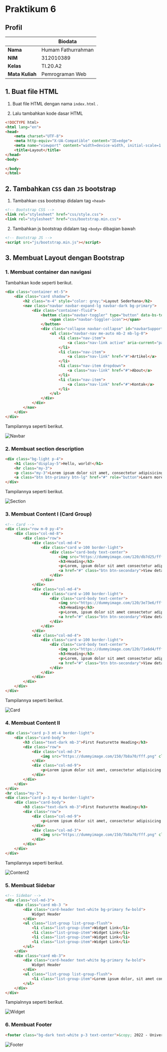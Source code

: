 # Praktikum 6

## Profil
| | Biodata |
| -------- | --- |
| **Nama** | Humam Fathurrahman |
| **NIM** | 312010389 |
| **Kelas** | TI.20.A2 |
| **Mata Kuliah** | Pemrograman Web |

## 1. Buat file HTML

1. Buat file HTML dengan nama `index.html` .

2. Lalu tambahkan kode dasar HTML

```html
<!DOCTYPE html>
<html lang="en">
<head>
    <meta charset="UTF-8">
    <meta http-equiv="X-UA-Compatible" content="IE=edge">
    <meta name="viewport" content="width=device-width, initial-scale=1.0">
    <title>Layout</title>
</head>
<body>
    
</body>
</html>
```

## 2. Tambahkan `CSS` dan `JS` bootstrap 

1. Tambahkan css bootstrap didalam tag `<head>`

```html
<!-- Bootstrap CSS -->
<link rel="stylesheet" href="css/style.css">
<link rel="stylesheet" href="css/bootstrap.min.css">
```

2. Tambahkan js bootstrap didalam tag `<body>` dibagian bawah

```html
<!-- Bootstrap JS -->
<script src="js/bootstrap.min.js"></script>
```

## 3. Membuat Layout dengan Bootstrap

### 1. Membuat container dan navigasi

Tambahkan kode seperti berikut.

```html
<div class="container mt-5">
    <div class="card shadow">
        <h2 class="m-4" style="color: grey;">Layout Sederhana</h2>
        <nav class="navbar navbar-expand-lg navbar-dark bg-primary">
            <div class="container-fluid">
                <button class="navbar-toggler" type="button" data-bs-toggle="collapse" data-bs-target="#navbarSupportedContent" aria-controls="navbarSupportedContent" aria-expanded="false" aria-label="Toggle navigation">
                    <span class="navbar-toggler-icon"></span>
                </button>
                <div class="collapse navbar-collapse" id="navbarSupportedContent">
                    <ul class="navbar-nav me-auto mb-2 mb-lg-0">
                        <li class="nav-item">
                            <a class="nav-link active" aria-current="page" href="#">Home</a>
                        </li>
                        <li class="nav-item">
                            <a class="nav-link" href="#">Artikel</a>
                        </li>
                        <li class="nav-item dropdown">
                            <a class="nav-link" href="#">About</a>
                        </li>
                        <li class="nav-item">
                            <a class="nav-link" href="#">Kontak</a>
                        </li>
                    </ul>
                </div>
            </div>
        </nav>
    </div>
</div>
```

Tampilannya seperti berikut.

![Navbar](img/nav.png)

### 2. Membuat section description

```html
<div class="bg-light p-4">
    <h1 class="display-5">Hello, world!</h1>
    <hr class="my-3">
    <p class="my-3">Lorem ipsum dolor sit amet, consectetur adipisicing elit. Deserunt incidunt ducimus inventore est aspernatur maxime soluta illo, perferendis dolorum rem dolorem eos nostrum illum consequatur. Error qui illum inventore temporibus!.</p>
    <a class="btn btn-primary btn-lg" href="#" role="button">Learn more</a>
</div>
```

Tampilannya seperti berikut.

![Section](img/section.png)

### 3. Membuat Content I (Card Group)

```html
<!-- Card -->
<div class="row m-0 py-4">
    <div class="col-md-8">
        <div class="row">
            <div class="col-md-4">
                <div class="card w-100 border-light">
                    <div class="card-body text-center">
                        <img src="https://dummyimage.com/120/db7d25/fff.png" alt="" class="rounded-circle mb-3">
                        <h3>Heading</h3> 
                        <p>Lorem, ipsum dolor sit amet consectetur adipisicing elit. Provident, dignissimos?</p>
                        <a href="#" class="btn btn-secondary">View detail</a>
                    </div>
                </div>
            </div>
            <div class="col-md-4">
                <div class="card w-100 border-light">
                    <div class="card-body text-center">
                        <img src="https://dummyimage.com/120/3e73e6/fff.png" alt="" class="rounded-circle mb-3">
                        <h3>Heading</h3> 
                        <p>Lorem, ipsum dolor sit amet consectetur adipisicing elit. Provident, dignissimos?</p>
                        <a href="#" class="btn btn-secondary">View detail</a>
                    </div>
                </div>
            </div>
            <div class="col-md-4">
                <div class="card w-100 border-light">
                    <div class="card-body text-center">
                        <img src="https://dummyimage.com/120/71e6d4/fff.png" alt="" class="rounded-circle mb-3">
                        <h3>Heading</h3> 
                        <p>Lorem, ipsum dolor sit amet consectetur adipisicing elit. Provident, dignissimos?</p>
                        <a href="#" class="btn btn-secondary">View detail</a>
                    </div>
                </div>
            </div>
        </div>
    </div>
</div>
```

Tampilannya seperti berikut. 

![Card](img/card.png)

### 4. Membuat Content II

```html
<div class="card p-3 mt-4 border-light">
    <div class="card-body">
        <h3 class="text-dark mb-3">First Featurette Heading</h3>
        <div class="row">
            <div class="col-md-3">
                <img src="https://dummyimage.com/150/7b8a70/fff.png" class="rounded" alt="">
            </div>
            <div class="col-md-9">
                <p>Lorem ipsum dolor sit amet, consectetur adipisicing elit. Ipsum, accusamus.</p>
            </div>
        </div>
    </div>
</div>
<hr class="my-3">
<div class="card p-3 my-4 border-light">
    <div class="card-body">
        <h3 class="text-dark mb-3">First Featurette Heading</h3>
        <div class="row">
            <div class="col-md-9">
                <p>Lorem ipsum dolor sit amet, consectetur adipisicing elit. Ipsum, accusamus.</p>
            </div>
            <div class="col-md-3">
                <img src="https://dummyimage.com/150/7b8a70/fff.png" class="rounded" alt="">
            </div>
        </div>
    </div>
</div>
```

Tampilannya seperti berikut.

![Content2](img/content2.png)

### 5. Membuat Sidebar

```html
<!-- Sidebar -->
<div class="col-md-3">
    <div class="card mb-3 ">
        <div class="card-header text-white bg-primary fw-bold">
            Widget Header
        </div>
        <ul class="list-group list-group-flush">
            <li class="list-group-item">Widget Link</li>
            <li class="list-group-item">Widget Link</li>
            <li class="list-group-item">Widget Link</li>
            <li class="list-group-item">Widget Link</li>
        </ul>
    </div>
    <div class="card mb-3">
        <div class="card-header text-white bg-primary fw-bold">
            Widget Header
        </div>
        <ul class="list-group list-group-flush">
            <li class="list-group-item">Lorem ipsum dolor, sit amet consectetur adipisicing elit. Reprehenderit similique alias mollitia voluptatum placeat quia illo quasi fuga. Earum, ducimus illo. Iure repellat at adipisci?</li>
        </ul>
    </div>
</div>
```

Tampialnnya seperti berikut. 

![Widget](img/widget.png)

### 6. Membuat Footer

```html
<footer class="bg-dark text-white p-3 text-center">&copy; 2022 - Universitas Pelita Bangsa | Humam fathurrahman</footer>
```

![Footer](img/footer.jpeg)